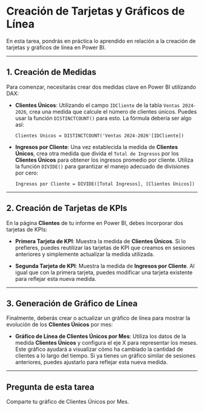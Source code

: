 # Creación de Tarjetas y Gráficos de Línea

En esta tarea, pondrás en práctica lo aprendido en relación a la creación de tarjetas y gráficos de línea en Power BI.

---

## 1. Creación de Medidas

Para comenzar, necesitarás crear dos medidas clave en Power BI utilizando DAX:

* **Clientes Únicos**: Utilizando el campo `IDCliente` de la tabla `Ventas 2024-2026`, crea una medida que calcule el número de clientes únicos. Puedes usar la función `DISTINCTCOUNT()` para esto. La fórmula debería ser algo así:

    ```dax
    Clientes Únicos = DISTINCTCOUNT('Ventas 2024-2026'[IDCliente])
    ```

* **Ingresos por Cliente**: Una vez establecida la medida de **Clientes Únicos**, crea otra medida que divida el `Total de Ingresos` por los **Clientes Únicos** para obtener los ingresos promedio por cliente. Utiliza la función `DIVIDE()` para garantizar el manejo adecuado de divisiones por cero:

    ```dax
    Ingresos por Cliente = DIVIDE([Total Ingresos], [Clientes Únicos])
    ```

---

## 2. Creación de Tarjetas de KPIs

En la página **Clientes** de tu informe en Power BI, debes incorporar dos tarjetas de KPIs:

* **Primera Tarjeta de KPI**: Muestra la medida de **Clientes Únicos**. Si lo prefieres, puedes reutilizar las tarjetas de KPI que creamos en sesiones anteriores y simplemente actualizar la medida utilizada.

* **Segunda Tarjeta de KPI**: Muestra la medida de **Ingresos por Cliente**. Al igual que con la primera tarjeta, puedes modificar una tarjeta existente para reflejar esta nueva medida.

---

## 3. Generación de Gráfico de Línea

Finalmente, deberás crear o actualizar un gráfico de línea para mostrar la evolución de los **Clientes Únicos** por mes:

* **Gráfico de Línea de Clientes Únicos por Mes**: Utiliza los datos de la medida **Clientes Únicos** y configura el eje X para representar los meses. Este gráfico ayudará a visualizar cómo ha cambiado la cantidad de clientes a lo largo del tiempo. Si ya tienes un gráfico similar de sesiones anteriores, puedes ajustarlo para reflejar esta nueva medida.

---

## Pregunta de esta tarea

Comparte tu gráfico de Clientes Únicos por Mes.